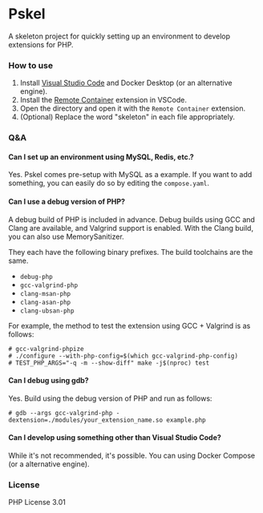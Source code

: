 # Pskel

A skeleton project for quickly setting up an environment to develop extensions for PHP.

### How to use

1. Install [Visual Studio Code](https://code.visualstudio.com/) and Docker Desktop (or an alternative engine).
2. Install the [Remote Container](https://marketplace.visualstudio.com/items?itemName=ms-vscode-remote.remote-containers) extension in VSCode.
3. Open the directory and open it with the `Remote Container` extension.
4. (Optional) Replace the word "skeleton" in each file appropriately.

### Q&A

#### Can I set up an environment using MySQL, Redis, etc.?

Yes. Pskel comes pre-setup with MySQL as a example. If you want to add something, you can easily do so by editing the `compose.yaml`.

#### Can I use a debug version of PHP?

A debug build of PHP is included in advance. Debug builds using GCC and Clang are available, and Valgrind support is enabled. With the Clang build, you can also use MemorySanitizer.

They each have the following binary prefixes. The build toolchains are the same.

- `debug-php`
- `gcc-valgrind-php`
- `clang-msan-php`
- `clang-asan-php`
- `clang-ubsan-php`

For example, the method to test the extension using GCC + Valgrind is as follows:

```
# gcc-valgrind-phpize
# ./configure --with-php-config=$(which gcc-valgrind-php-config)
# TEST_PHP_ARGS="-q -m --show-diff" make -j$(nproc) test
```

#### Can I debug using gdb?

Yes. Build using the debug version of PHP and run as follows:

```
# gdb --args gcc-valgrind-php -dextension=./modules/your_extension_name.so example.php
```

#### Can I develop using something other than Visual Studio Code?

While it's not recommended, it's possible. You can using Docker Compose (or a alternative engine).

### License

PHP License 3.01